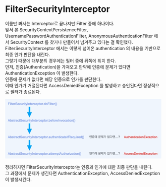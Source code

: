# FilterSecurityInterceptor
이름만 봐서는 Interceptor로 끝나지만 Filter 중에 하나이다.  
앞서 본 SecurityContextPersistenceFilter, UsernamePasswordAuthenticationFilter, AnonymousAuthenticationFilter 에서 SecurityContext 를 찾거나 만들어서 넘겨주고 있다는 걸 확인했다.  
FilterSecurityInterceptor 에서는 이렇게 넘어온 authentication 의 내용을 기반으로 최종 인가 판단을 내린다.  
그렇기 때문에 대부분의 경우에는 필터 중에 뒤쪽에 위치 한다.  
먼저, 인증(Authentication)을 가져오고 만약에 인증에 문제가 있다면 AuthenticationException 이 발생한다.  
인증에 문제가 없다면 해당 인증으로 인가를 판단한다.  
이때 인가가 거절된다면 AccessDeniedException 를 발생하고 승인된다면 정상적으로 필터가 종료된다.  

![Filter](../../../images/13.Filter%2012.PNG)

정리하자면 FilterSecurityInterceptor는 인증과 인가에 대한 최종 판단을 내린다.  
그 과정에서 문제가 생긴다면 AuthenticationException, AccessDeniedException이 발생시킨다.